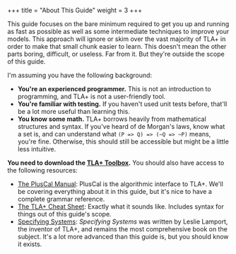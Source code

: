 +++
title = "About This Guide"
weight = 3
+++

This guide focuses on the bare minimum required to get you up and running as fast as possible as well as some intermediate techniques to improve your models. This approach will ignore or skim over the vast majority of TLA+ in order to make that small chunk easier to learn. This doesn't mean the other parts boring, difficult, or useless. Far from it. But they're outside the scope of this guide.

I'm assuming you have the following background:

* __You're an experienced programmer.__ This is not an introduction to programming, and TLA+ is not a user-friendly tool.
* __You're familiar with testing.__ If you haven't used unit tests before, that'll be a lot more useful than learning this.
* __You know some math.__ TLA+ borrows heavily from mathematical structures and syntax. If you've heard of de Morgan's laws, know what a set is, and can understand what `(P => Q) => (~Q => ~P)` means, you're fine. Otherwise, this should still be accessible but might be a little less intuitive.

__You need to download the [TLA+ Toolbox](https://github.com/tlaplus/tlaplus/releases/latest).__ You should also have access to the following resources:

* [The PlusCal Manual](https://research.microsoft.com/en-us/um/people/lamport/tla/pluscal.html): PlusCal is the algorithmic interface to TLA+. We'll be covering everything about it in this guide, but it's nice to have a complete grammar reference.
* [The TLA+ Cheat Sheet](http://lamport.azurewebsites.net/tla/summary-standalone.pdf): Exactly what it sounds like. Includes syntax for things out of this guide's scope.
* [Specifying Systems](https://research.microsoft.com/en-us/um/people/lamport/tla/book.html): _Specifying Systems_ was written by Leslie Lamport, the inventor of TLA+, and remains the most comprehensive book on the subject. It's a lot more advanced than this guide is, but you should know it exists.